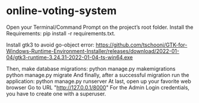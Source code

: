 # online-voting-system

Open your Terminal/Command Prompt on the project’s root folder.
Install the Requirements: pip install -r requirements.txt.

Install gtk3 to avoid go-object error:
https://github.com/tschoonj/GTK-for-Windows-Runtime-Environment-Installer/releases/download/2022-01-04/gtk3-runtime-3.24.31-2022-01-04-ts-win64.exe

Then, make database migrations: python manage.py makemigrations
python manage.py migrate
And finally, after a successful migration run the application: python manage.py runserver
At last, open up your favorite web browser
Go to URL "http://127.0.0.1/8000"
For the Admin Login credentials, you have to create one with a superuser.